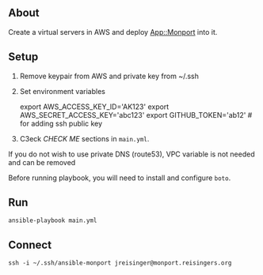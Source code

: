 ## About

Create a virtual servers in AWS and deploy [App::Monport](https://metacpan.org/pod/App::Monport) into it.

## Setup

1) Remove keypair from AWS and private key from ~/.ssh


2) Set environment variables

    export AWS_ACCESS_KEY_ID='AK123'
    export AWS_SECRET_ACCESS_KEY='abc123'
    export GITHUB_TOKEN='ab12'  # for adding ssh public key

3) C3eck *CHECK ME* sections in `main.yml`.

If you do not wish to use private DNS (route53), VPC variable is not
needed and can be removed

Before running playbook, you will need to install and configure `boto`.

## Run

    ansible-playbook main.yml

## Connect

    ssh -i ~/.ssh/ansible-monport jreisinger@monport.reisingers.org
